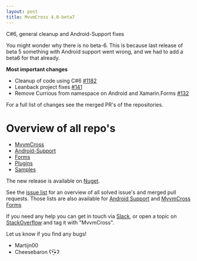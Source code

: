 ```yaml
---
layout: post
title: MvvmCross 4.0-beta7
---
```


C#6, general cleanup and Android-Support fixes

You might wonder why there is no beta-6. This is because last release of beta 5 something with Android support went wrong, and we had to add a beta6 for that already.

**Most important changes**
- Cleanup of code using C#6 [#1182](https://github.com/MvvmCross/MvvmCross/pull/1182)
- Leanback project fixes [#141](https://github.com/MvvmCross/MvvmCross-AndroidSupport/pull/141)
- Remove Currious from namespace on Android and Xamarin.Forms [#132](https://github.com/MvvmCross/MvvmCross-AndroidSupport/pull/132)

For a full list of changes see the merged PR's of the repositories.

# Overview of all repo's

- [MvvmCross](https://github.com/MvvmCross/MvvmCross)
- [Android-Support](https://github.com/MvvmCross/MvvmCross-AndroidSupport)
- [Forms](https://github.com/MvvmCross/MvvmCross-Forms)
- [Plugins](https://github.com/MvvmCross/MvvmCross-Plugins)
- [Samples](https://github.com/MvvmCross/MvvmCross-Samples)


The new release is available on [Nuget](https://www.nuget.org/packages?q=mvvmcross).

See the [issue list](https://github.com/MvvmCross/MvvmCross/issues?q=milestone%3A4.0.0+is%3Aclosed) for an overview of all solved issue's and merged pull requests.
Those lists are also available for [Android Support](https://github.com/MvvmCross/MvvmCross-AndroidSupport/issues?q=milestone%3A4.0.0+is%3Aclosed) and [MvvmCross Forms](https://github.com/MvvmCross/MvvmCross-Forms/issues?q=milestone%3A4.0.0+is%3Aclosed)

If you need any help you can get in touch via [Slack](https://xamarinchat.herokuapp.com/), or open a topic on [StackOverflow](http://stackoverflow.com/questions/new/mvvmcross) and tag it with "MvvmCross".

Let us know if you find any bugs!

- Martijn00
- Cheesebaron ʕ•̫͡•ʔ
